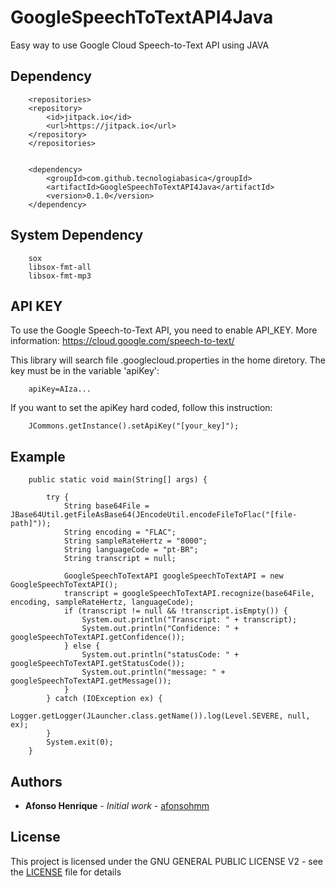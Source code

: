 # GoogleSpeechToTextAPI4Java
Easy way to use Google Cloud Speech-to-Text API using JAVA

## Dependency

```
    <repositories>
	<repository>
	    <id>jitpack.io</id>
	    <url>https://jitpack.io</url>
	</repository>
    </repositories>


    <dependency>
        <groupId>com.github.tecnologiabasica</groupId>
        <artifactId>GoogleSpeechToTextAPI4Java</artifactId>
        <version>0.1.0</version>
    </dependency>
```

## System Dependency

```
    sox
    libsox-fmt-all
    libsox-fmt-mp3
```

## API KEY

To use the Google Speech-to-Text API, you need to enable API_KEY. More information: https://cloud.google.com/speech-to-text/

This library will search file .googlecloud.properties in the home diretory. The key must be in the variable 'apiKey':

```
    apiKey=AIza...
```

If you want to set the apiKey hard coded, follow this instruction:

```
    JCommons.getInstance().setApiKey("[your_key]");
```

## Example

```
    public static void main(String[] args) {
        
        try {           
            String base64File = JBase64Util.getFileAsBase64(JEncodeUtil.encodeFileToFlac("[file-path]"));
            String encoding = "FLAC";
            String sampleRateHertz = "8000";
            String languageCode = "pt-BR";
            String transcript = null;
            
            GoogleSpeechToTextAPI googleSpeechToTextAPI = new GoogleSpeechToTextAPI();
            transcript = googleSpeechToTextAPI.recognize(base64File, encoding, sampleRateHertz, languageCode);
            if (transcript != null && !transcript.isEmpty()) {
                System.out.println("Transcript: " + transcript);
                System.out.println("Confidence: " + googleSpeechToTextAPI.getConfidence());
            } else {
                System.out.println("statusCode: " + googleSpeechToTextAPI.getStatusCode());
                System.out.println("message: " + googleSpeechToTextAPI.getMessage());
            }
        } catch (IOException ex) {
            Logger.getLogger(JLauncher.class.getName()).log(Level.SEVERE, null, ex);
        }
        System.exit(0);
    }
```

## Authors

* **Afonso Henrique** - *Initial work* - [afonsohmm](https://github.com/afonsohmm)

## License

This project is licensed under the GNU GENERAL PUBLIC LICENSE V2 - see the [LICENSE](LICENSE) file for details